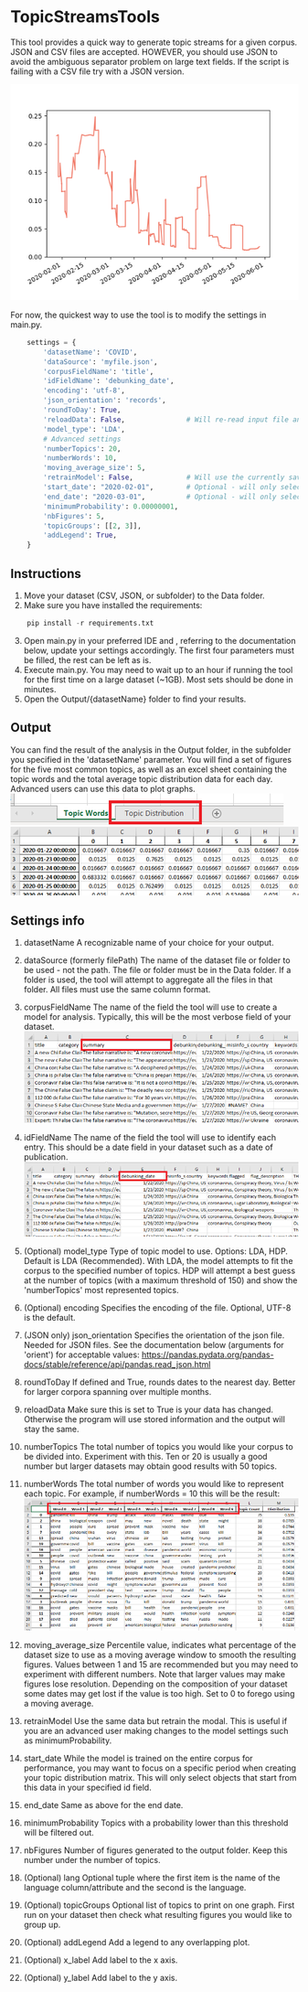 # TopicStreamsTools

This tool provides a quick way to generate topic streams for a given corpus.
JSON and CSV files are accepted. HOWEVER, you should use JSON to avoid the ambiguous separator problem on large text fields. If the script is failing with a CSV file try with a JSON version.

![Settings](/images/topicStreamExample.png)

For now, the quickest way to use the tool is to modify the settings in main.py.

```python
    settings = {
        'datasetName': 'COVID',            
        'dataSource': 'myfile.json',
        'corpusFieldName': 'title',
        'idFieldName': 'debunking_date',
        'encoding': 'utf-8',
        'json_orientation': 'records',
        'roundToDay': True,
        'reloadData': False,               # Will re-read input file and train a new model with the updated data
        'model_type': 'LDA',
        # Advanced settings
        'numberTopics': 20,
        'numberWords': 10,
        'moving_average_size': 5,
        'retrainModel': False,             # Will use the currently saved data and train a new model (useful to try different settings without processing the same corpus)
        'start_date': "2020-02-01",        # Optional - will only select items from this date when creating the topic distribution matrix
        'end_date': "2020-03-01",          # Optional - will only select items up to this date when creating the topic distribution matrix
        'minimumProbability': 0.00000001,
        'nbFigures': 5,
        'topicGroups': [[2, 3]],
        'addLegend': True,
    }
```

## Instructions

1. Move your dataset (CSV, JSON, or subfolder) to the Data folder.
2. Make sure you have installed the requirements:
```python
    pip install -r requirements.txt
```
3. Open main.py in your preferred IDE and , referring to the documentation below, update your settings accordingly. The first four parameters must be filled, the rest can be left as is.
4. Execute main.py. You may need to wait up to an hour if running the tool for the first time on a large dataset (~1GB). Most sets should be done in minutes.
5. Open the Output/{datasetName} folder to find your results.

## Output

You can find the result of the analysis in the Output folder, in the subfolder you specified in the 'datasetName' parameter.
You will find a set of figures for the five most common topics, as well as an excel sheet containing the topic words and the total average topic distribution data for each day. Advanced users can use this data to plot graphs.
![Text Field](/images/sheetTab.png)
![Text Field](/images/topicDistribution.png)

## Settings info

1. datasetName
A recognizable name of your choice for your output.

1. dataSource (formerly filePath)
The name of the dataset file or folder to be used - not the path. The file or folder must be in the Data folder. If a folder is used, the tool will attempt to aggregate all the files in that folder. All files must use the same column format.

1. corpusFieldName
The name of the field the tool will use to create a model for analysis. Typically, this will be the most verbose field of your dataset.
![Text Field](/images/textField.png)

1. idFieldName
The name of the field the tool will use to identify each entry. This should be a date field in your dataset such as a date of publication.
![ID Field](/images/idField.png)

1. (Optional) model_type
Type of topic model to use. Options: LDA, HDP. Default is LDA (Recommended). With LDA, the model attempts to fit the corpus to the specified number of topics. HDP will attempt a best guess at the number of topics (with a maximum threshold of 150) and show  the 'numberTopics' most represented topics.

1. (Optional) encoding
Specifies the encoding of the file. Optional, UTF-8 is the default.

1. (JSON only) json_orientation
Specifies the orientation of the json file. Needed for JSON files. See the documentation below (arguments for 'orient') for acceptable values:
https://pandas.pydata.org/pandas-docs/stable/reference/api/pandas.read_json.html

1. roundToDay
If defined and True, rounds dates to the nearest day. Better for larger corpora spanning over multiple months.

1. reloadData
Make sure this is set to True is your data has changed. Otherwise the program will use stored information and the output will stay the same.

1. numberTopics
The total number of topics you would like your corpus to be divided into. Experiment with this. Ten or 20 is usually a good number but larger datasets may obtain good results with 50 topics.

1. numberWords
The total number of words you would like to represent each topic. For example, if numberWords = 10 this will be the result:
![Words](/images/wordCount.png)

1. moving_average_size
Percentile value, indicates what percentage of the dataset size to use as a moving average window to smooth the resulting figures. Values between 1 and 15 are recommended but you may need to experiment with different numbers. Note that larger values may make figures lose resolution. Depending on the composition of your dataset some dates may get lost if the value is too high. Set to 0 to forego using a moving average.

1. retrainModel
Use the same data but retrain the modal. This is useful if you are an advanced user making changes to the model settings such as minimumProbability.

1. start_date
While the model is trained on the entire corpus for performance, you may want to focus on a specific period when creating your topic distribution matrix. This will only select objects that start from this data in your specified id field.

1. end_date
Same as above for the end date.

1. minimumProbability
Topics with a probability lower than this threshold will be filtered out.

1. nbFigures
Number of figures generated to the output folder. Keep this number under the number of topics.

1. (Optional) lang
Optional tuple where the first item is the name of the language column/attribute and the second is the language.

1. (Optional) topicGroups
Optional list of topics to print on one graph. First run on your dataset then check what resulting figures you would like to group up.

1. (Optional) addLegend
Add a legend to any overlapping plot.

1. (Optional) x_label
Add label to the x axis.

1. (Optional) y_label
Add label to the y axis.
